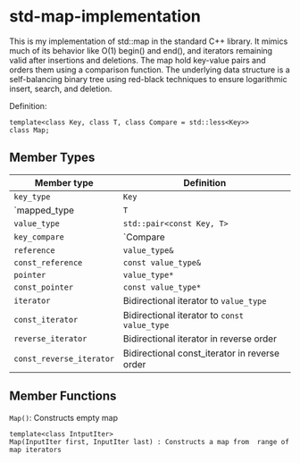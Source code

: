 # std-map-implementation
This is my implementation of std::map in the standard C++ library. It mimics much of its behavior like O(1) begin() and end(), and iterators remaining valid after insertions and deletions. The map hold key-value pairs and orders them using a comparison function. The underlying data structure is a self-balancing binary tree using red-black techniques to ensure logarithmic insert, search, and deletion. 

Definition:
```
template<class Key, class T, class Compare = std::less<Key>>
class Map;
```

## Member Types
| Member type              | Definition                                    |
| ------------------------ | --------------------------------------------- |
| `key_type`               | `Key`                                         |
| `mapped_type             | `T`                                           |
| `value_type`             | `std::pair<const Key, T>`                     |
| `key_compare`            | `Compare                                      |
| `reference`              | `value_type&`                                 |
| `const_reference`        | `const value_type&`                           |
| `pointer`                | `value_type*`                                 |
| `const_pointer`          | `const value_type*`                           |
| `iterator`               | Bidirectional iterator to `value_type`        |
| `const_iterator`         | Bidirectional iterator to `const value_type`  |
| `reverse_iterator`       | Bidirectional iterator in reverse order       |
| `const_reverse_iterator` | Bidirectional const_iterator in reverse order |

## Member Functions
`Map()`: Constructs empty map
```
template<class IntputIter>
Map(InputIter first, InputIter last) : Constructs a map from  range of map iterators
```

